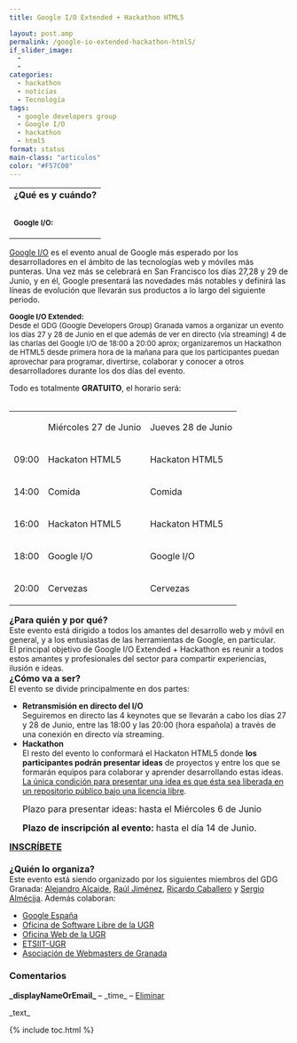 ```yaml
---
title: Google I/O Extended + Hackathon HTML5

layout: post.amp
permalink: /google-io-extended-hackathon-html5/
if_slider_image:
  -
  -
categories:
  - hackathon
  - noticias
  - Tecnología
tags:
  - google developers group
  - Google I/O
  - hackathon
  - html5
format: status
main-class: "articulos"
color: "#F57C00"
---
```

<div id="sites-canvas-main" class="sites-canvas-main">
<div id="sites-canvas-main-content">
<table xmlns="http://www.w3.org/1999/xhtml" cellspacing="0" class="sites-layout-name-one-column sites-layout-hbox">
<tr>
<td class="sites-layout-tile sites-tile-name-content-1">
<div dir="ltr">
<div>
<b>
<div >
</div></b><b>
<div >
</div></b><b>¿Qué es y cuándo?</b>
</div>
<p>
</p></div>
<div >
<b><font size="2"><br /></font></b>
</div>
<div >
<b><font size="2">Google I/O:</font></b>
</div>
<p>
</p></td></tr></table></div>
<div>
<a href="https://developers.google.com/events/io/">Google I/O</a> es el evento anual de Google más esperado por los desarrolladores en el ámbito de las tecnologías web y móviles más punteras. Una vez más se celebrará en San Francisco los días 27,28 y 29 de Junio, y en él, Google presentará las novedades más notables y definirá las líneas de evolución que llevarán sus productos a lo largo del siguiente periodo.
                    </div>
<div>
</div>
<div>
<b >
<div >
<a href="http://www.wired.com/images_blogs/gadgetlab/2011/05/google_io_f.jpg" ><amp-img on="tap:lightbox1" role="button" tabindex="0" layout="responsive" alt="Google I/O"  height="212" src="http://www.wired.com/images_blogs/gadgetlab/2011/05/google_io_f.jpg"  width="320" /></a>
</div>
</b><p>
</p></div>
<div>
</div>
<div>
<span >
<div >
<b><font size="2">Google I/O Extended:</font></b>
</div>
<div >
<font size="2">Desde el GDG (Google Developers Group) Granada vamos a organizar un evento los días 27 y 28 de Junio en el que además de ver en directo (vía streaming) 4 de las charlas del Google I/O de 18:00 a 20:00 aprox;&nbsp;organizaremos un Hackathon de HTML5 desde primera hora de la mañana para que los participantes puedan aprovechar para programar, divertirse,</font><span >&nbsp;colaborar y conocer a otros desarrolladores durante los dos días del evento.</span>
</div>
</span><p>
</p></div>
<div>
</div>
<div>
                              Todo es totalmente <b>GRATUITO</b>, el horario será:<br /><!--ad-->
</div>
<div>
</div>
<div>
<b ><br />
<table >
<tr >
<td >
</td>
<td >
<p dir="ltr" >
<span >Miércoles 27 de Junio</span>
</p>
</td>
<td >
<p dir="ltr" >
<span >Jueves 28 de Junio</span>
</p>
</td>
</tr>
<tr >
<td >
<p dir="ltr" >
<span >09:00</span>
</p>
</td>
<td >
<p dir="ltr" >
<span >Hackaton HTML5</span>
</p>
</td>
<td >
<p dir="ltr" >
<span >Hackaton HTML5</span>
</p>
</td>
</tr>
<tr >
<td >
<p dir="ltr" >
<span >14:00</span>
</p>
</td>
<td >
<p dir="ltr" >
<span >Comida</span>
</p>
</td>
<td >
<p dir="ltr" >
<span >Comida</span>
</p>
</td>
</tr>
<tr >
<td >
<p dir="ltr" >
<span >16:00</span>
</p>
</td>
<td >
<p dir="ltr" >
<span >Hackaton HTML5</span>
</p>
</td>
<td >
<p dir="ltr" >
<span >Hackaton HTML5</span>
</p>
</td>
</tr>
<tr >
<td >
<p dir="ltr" >
<span >18:00</span>
</p>
</td>
<td >
<p dir="ltr" >
<span >Google I/O</span>
</p>
</td>
<td >
<p dir="ltr" >
<span >Google I/O</span>
</p>
</td>
</tr>
<tr >
<td >
<p dir="ltr" >
<span >20:00</span>
</p>
</td>
<td >
<p dir="ltr" >
<span >Cervezas</span>
</p>
</td>
<td >
<p dir="ltr" >
<span >Cervezas</span>
</p>
</td>
</tr>
</table>
</b><p>
</p></div>
<div>
</div>
<div>
<font size="3"><b>¿Para quién y por qué?</b></font>
</div>
<div>
</div>
<div>
                                  Este evento está dirigido a todos los amantes del desarrollo web y móvil en general, y a los entusiastas de las herramientas de Google, en particular.
                                </div>
<div>
</div>
<div>
                                  El principal objetivo de Google I/O Extended + Hackathon es reunir a todos estos amantes y profesionales del sector para compartir experiencias, ilusión e ideas.
                                </div>
<div>
</div>
<div>
<font size="3"><b>¿Cómo va a ser?</b></font>
</div>
<div>
</div>
<div>
                                  El evento se divide principalmente en dos partes:
                                </div>
<div>
<ul>
<li>
<b>Retransmisión en directo del I/O</b> <div>
                                        Seguiremos en directo las 4 keynotes que se llevarán a cabo los días 27 y 28 de Junio, entre las 18:00 y las 20:00 (hora española) a través de una conexión en directo vía streaming.
                                      </div>
<div>
</div>
</li>
<li>
<b>Hackathon</b> <div>
                                        El resto del evento lo conformará el Hackaton HTML5 donde <b>los participantes podrán presentar ideas</b> de proyectos y entre los que se formarán equipos para colaborar y aprender desarrollando estas ideas. <u>La única condición para presentar una idea es que ésta sea liberada en un repositorio público bajo una licencia libre</u>. 
<p>
<font size="3" ><span >Plazo para presentar ideas:</span><b>&nbsp;</b>hasta el Miércoles 6 de Junio</font></p></div>
<div>
<font size="3" ><b>Plazo de inscripción&nbsp;al evento:&nbsp;</b>hasta el día 14 de Junio.</font>
</div></li> </ul> </div>
<div>
<div >
<font color="#0000ff" size="3"><b><a href="https://docs.google.com/spreadsheet/viewform?formkey=dDZmRm1OU2h3ZWswQjJUZzR6LW90c0E6MQ">INSCRÍBETE</a></b></font>
</div>
<div>
<font size="3"><b><br /></b></font>
</div>
<div>
<font size="3"><b>¿Quién lo organiza?</b></font>
</div>
<div>
</div>
<div>
                                              Este evento está siendo organizado por los siguientes miembros del GDG Granada:&nbsp;<a href="http://es.linkedin.com/in/algui91">Alejandro Alcaide</a>,&nbsp;<a href="http://es.linkedin.com/in/jimenezortegaraul">Raúl Jiménez</a>,&nbsp;<a href="http://es.linkedin.com/in/rcabamo">Ricardo Caballero</a>&nbsp;y&nbsp;<a href="http://es.linkedin.com/in/almecija/en">Sergio Almécija</a>.&nbsp;Además colaboran:
                                            </div>
<div>
<ul>
<li>
<a href="https://plus.google.com/115920203808848871228/posts">Google España</a>
</li>
<li>
<a href="http://osl.ugr.es">Ofícina de Software Libre de la UGR</a>
</li>
<li>
<a href="http://ofiweb.ugr.es">Oficina Web de la UGR</a>
</li>
<li>
<a href="http://etsiit.ugr.es">ETSIIT-UGR</a>
</li>
<li>
<a href="http://www.webmastergranada.es/">Asociación de Webmasters de Granada</a>
</li>
</ul>
</div>
</div>
<div>
</div></div>      
<div id="sites-canvas-bottom-panel">
<a xmlns="http://www.w3.org/1999/xhtml" name="page-comments"></a>
<div xmlns="http://www.w3.org/1999/xhtml" id="COMP_page-comments"  class="sites-canvas-bottom-no-items">
<div id="sites-comment-wrapper" class="sites-canvas-bottom-panel-wrapper">
<div>
<h3 id="sites-comment-header">
<strong>Comentarios</strong><br />
</h3>
</div>
<div id="sites-comment-inner" class="sites-comment-inner">
<div jotid="comments" class="sites-comments">
<div id="_wuid_" jotid="template" class="sites-comment" >
<div>
<strong>_displayNameOrEmail_</strong> &#8211; _time_ &#8211; <a href="javascript:;" onclick="JOT_postEvent('removeComment', this, {wuid:'_wuid_'});">Eliminar</a>
</div>
<p dir="_dir_">
                                                        _text_
                                                      </p>
</div>
</div>
</div>
</div>
</div>
</div>



{% include toc.html %}
